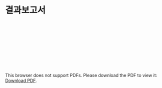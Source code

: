 # 결과보고서
<object data="https://github.com/k1msu2/apthere/blob/master/%EC%B5%9C%EC%A2%85%ED%94%84%EB%A1%9C%EC%A0%9D%ED%8A%B8%EB%B3%B4%EA%B3%A0%EC%84%9C_3%EC%A1%B0_final.pdf" type="application/pdf" width="700px" height="700px">
    <embed src="https://github.com/k1msu2/apthere/blob/master/%EC%B5%9C%EC%A2%85%ED%94%84%EB%A1%9C%EC%A0%9D%ED%8A%B8%EB%B3%B4%EA%B3%A0%EC%84%9C_3%EC%A1%B0_final.pdf">
        <p>This browser does not support PDFs. Please download the PDF to view it: <a href="http://yoursite.com/the.pdf">Download PDF</a>.</p>
    </embed>
</object
